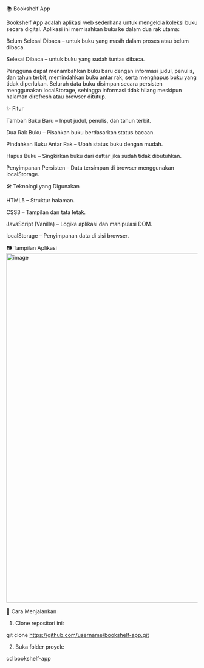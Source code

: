 📚 Bookshelf App

Bookshelf App adalah aplikasi web sederhana untuk mengelola koleksi buku secara digital.
Aplikasi ini memisahkan buku ke dalam dua rak utama:

Belum Selesai Dibaca – untuk buku yang masih dalam proses atau belum dibaca.

Selesai Dibaca – untuk buku yang sudah tuntas dibaca.

Pengguna dapat menambahkan buku baru dengan informasi judul, penulis, dan tahun terbit, memindahkan buku antar rak, serta menghapus buku yang tidak diperlukan. Seluruh data buku disimpan secara persisten menggunakan localStorage, sehingga informasi tidak hilang meskipun halaman direfresh atau browser ditutup.

✨ Fitur

Tambah Buku Baru – Input judul, penulis, dan tahun terbit.

Dua Rak Buku – Pisahkan buku berdasarkan status bacaan.

Pindahkan Buku Antar Rak – Ubah status buku dengan mudah.

Hapus Buku – Singkirkan buku dari daftar jika sudah tidak dibutuhkan.

Penyimpanan Persisten – Data tersimpan di browser menggunakan localStorage.

🛠 Teknologi yang Digunakan

HTML5 – Struktur halaman.

CSS3 – Tampilan dan tata letak.

JavaScript (Vanilla) – Logika aplikasi dan manipulasi DOM.

localStorage – Penyimpanan data di sisi browser.

📷 Tampilan Aplikasi
<img width="970" height="920" alt="image" src="https://github.com/user-attachments/assets/d23ceda4-f62f-41fc-bee1-2ef13c498968" />

🚀 Cara Menjalankan

1. Clone repositori ini:
   
git clone https://github.com/username/bookshelf-app.git

2. Buka folder proyek:

cd bookshelf-app

